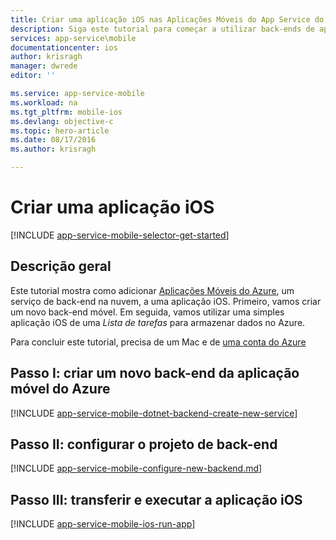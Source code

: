 ```yaml
---
title: Criar uma aplicação iOS nas Aplicações Móveis do App Service do Azure | Microsoft Docs
description: Siga este tutorial para começar a utilizar back-ends de aplicações móveis do Azure para desenvolvimento iOS em Objective-C ou Swift
services: app-service\mobile
documentationcenter: ios
author: krisragh
manager: dwrede
editor: ''

ms.service: app-service-mobile
ms.workload: na
ms.tgt_pltfrm: mobile-ios
ms.devlang: objective-c
ms.topic: hero-article
ms.date: 08/17/2016
ms.author: krisragh

---
```

# Criar uma aplicação iOS
[!INCLUDE [app-service-mobile-selector-get-started](../../includes/app-service-mobile-selector-get-started.md)]

## Descrição geral
Este tutorial mostra como adicionar [Aplicações Móveis do Azure](app-service-mobile-value-prop.md), um serviço de back-end na nuvem, a uma aplicação iOS. Primeiro, vamos criar um novo back-end móvel. Em seguida, vamos utilizar uma simples aplicação iOS de uma *Lista de tarefas* para armazenar dados no Azure.

Para concluir este tutorial, precisa de um Mac e de [uma conta do Azure](https://azure.microsoft.com/pricing/free-trial/)

## Passo I: criar um novo back-end da aplicação móvel do Azure
[!INCLUDE [app-service-mobile-dotnet-backend-create-new-service](../../includes/app-service-mobile-dotnet-backend-create-new-service.md)]

## Passo II: configurar o projeto de back-end
[!INCLUDE [app-service-mobile-configure-new-backend.md](../../includes/app-service-mobile-configure-new-backend.md)]

## Passo III: transferir e executar a aplicação iOS
[!INCLUDE [app-service-mobile-ios-run-app](../../includes/app-service-mobile-ios-run-app.md)]

<!-- Images. -->

<!-- URLs -->
[Portal do Azure]: https://portal.azure.com/
[Xcode]: https://go.microsoft.com/fwLink/p/?LinkID=266532
[Visual Studio Community 2013]: https://go.microsoft.com/fwLink/p/?LinkID=534203



<!--HONumber=ago16_HO4-->


